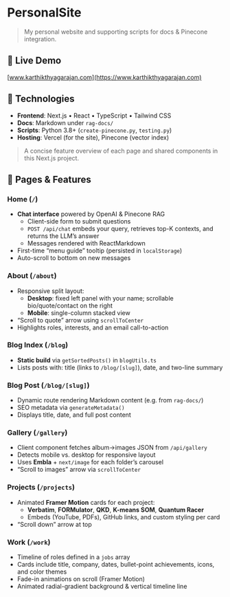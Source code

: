 # PersonalSite

> My personal website and supporting scripts for docs & Pinecone integration.

## 🚀 Live Demo

[www.karthikthyagarajan.com](https://www.karthikthyagarajan.com)

## 🧩 Technologies

- **Frontend**: Next.js • React • TypeScript • Tailwind CSS  
- **Docs**: Markdown under `rag-docs/`  
- **Scripts**: Python 3.8+ (`create-pinecone.py`, `testing.py`)  
- **Hosting**: Vercel (for the site), Pinecone (vector index)

> A concise feature overview of each page and shared components in this Next.js project.

## 🚀 Pages & Features

### Home (`/`)
- **Chat interface** powered by OpenAI & Pinecone RAG  
  - Client-side form to submit questions  
  - `POST /api/chat` embeds your query, retrieves top-K contexts, and returns the LLM’s answer  
  - Messages rendered with ReactMarkdown  
- First-time “menu guide” tooltip (persisted in `localStorage`)  
- Auto-scroll to bottom on new messages  

### About (`/about`)
- Responsive split layout:  
  - **Desktop**: fixed left panel with your name; scrollable bio/quote/contact on the right  
  - **Mobile**: single-column stacked view  
- “Scroll to quote” arrow using `scrollToCenter`  
- Highlights roles, interests, and an email call-to-action  

### Blog Index (`/blog`)
- **Static build** via `getSortedPosts()` in `blogUtils.ts`  
- Lists posts with: title (links to `/blog/[slug]`), date, and two-line summary  

### Blog Post (`/blog/[slug]`)
- Dynamic route rendering Markdown content (e.g. from `rag-docs/`)  
- SEO metadata via `generateMetadata()`  
- Displays title, date, and full post content  

### Gallery (`/gallery`)
- Client component fetches album→images JSON from `/api/gallery`  
- Detects mobile vs. desktop for responsive layout  
- Uses **Embla** + `next/image` for each folder’s carousel  
- “Scroll to images” arrow via `scrollToCenter`  

### Projects (`/projects`)
- Animated **Framer Motion** cards for each project:  
  - **Verbatim**, **FORMulator**, **QKD**, **K-means SOM**, **Quantum Racer**  
  - Embeds (YouTube, PDFs), GitHub links, and custom styling per card  
- “Scroll down” arrow at top  

### Work (`/work`)
- Timeline of roles defined in a `jobs` array  
- Cards include title, company, dates, bullet-point achievements, icons, and color themes  
- Fade-in animations on scroll (Framer Motion)  
- Animated radial-gradient background & vertical timeline line 
